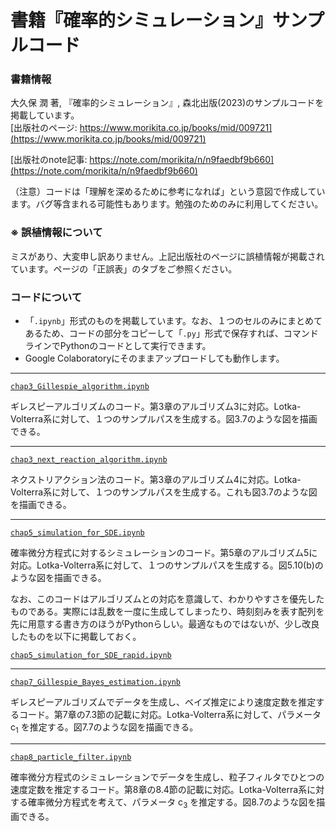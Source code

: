 # 書籍『確率的シミュレーション』サンプルコード

### 書籍情報
大久保 潤 著, 『確率的シミュレーション』, 森北出版(2023)のサンプルコードを掲載しています。  
[出版社のページ: https://www.morikita.co.jp/books/mid/009721](https://www.morikita.co.jp/books/mid/009721)

[出版社のnote記事: https://note.com/morikita/n/n9faedbf9b660](https://note.com/morikita/n/n9faedbf9b660)

（注意）コードは「理解を深めるために参考になれば」という意図で作成しています。バグ等含まれる可能性もあります。勉強のためのみに利用してください。

### ※ 誤植情報について
ミスがあり、大変申し訳ありません。上記出版社のページに誤植情報が掲載されています。ページの「正誤表」のタブをご参照ください。


### コードについて
- 「`.ipynb`」形式のものを掲載しています。なお、１つのセルのみにまとめてあるため、コードの部分をコピーして「`.py`」形式で保存すれば、コマンドラインでPythonのコードとして実行できます。
- Google Colaboratoryにそのままアップロードしても動作します。

***
[`chap3_Gillespie_algorithm.ipynb`](https://github.com/junohkubo/stoc_simu_book/blob/main/chap3_Gillespie_algorithm.ipynb)

ギレスピーアルゴリズムのコード。第3章のアルゴリズム3に対応。Lotka-Volterra系に対して、１つのサンプルパスを生成する。図3.7のような図を描画できる。
***
[`chap3_next_reaction_algorithm.ipynb`](https://github.com/junohkubo/stoc_simu_book/blob/main/chap3_next_reaction_algorithm.ipynb)

ネクストリアクション法のコード。第3章のアルゴリズム4に対応。Lotka-Volterra系に対して、１つのサンプルパスを生成する。これも図3.7のような図を描画できる。

***
[`chap5_simulation_for_SDE.ipynb`](https://github.com/junohkubo/stoc_simu_book/blob/main/chap5_simulation_for_SDE.ipynb)

確率微分方程式に対するシミュレーションのコード。第5章のアルゴリズム5に対応。Lotka-Volterra系に対して、１つのサンプルパスを生成する。図5.10(b)のような図を描画できる。

なお、このコードはアルゴリズムとの対応を意識して、わかりやすさを優先したものである。実際には乱数を一度に生成してしまったり、時刻刻みを表す配列を先に用意する書き方のほうがPythonらしい。最適なものではないが、少し改良したものを以下に掲載しておく。

[`chap5_simulation_for_SDE_rapid.ipynb`](https://github.com/junohkubo/stoc_simu_book/blob/main/chap5_simulation_for_SDE_rapid.ipynb)

***
[`chap7_Gillespie_Bayes_estimation.ipynb`](https://github.com/junohkubo/stoc_simu_book/blob/main/chap7_Gillespie_Bayes_estimation.ipynb)

ギレスピーアルゴリズムでデータを生成し、ベイズ推定により速度定数を推定するコード。第7章の7.3節の記載に対応。Lotka-Volterra系に対して、パラメータ c<sub>1</sub> を推定する。図7.7のような図を描画できる。

***
[`chap8_particle_filter.ipynb`](https://github.com/junohkubo/stoc_simu_book/blob/main/chap8_particle_filter.ipynb)

確率微分方程式のシミュレーションでデータを生成し、粒子フィルタでひとつの速度定数を推定するコード。第8章の8.4節の記載に対応。Lotka-Volterra系に対する確率微分方程式を考えて、パラメータ c<sub>3</sub> を推定する。図8.7のような図を描画できる。
